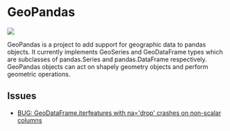 
# GeoPandas

[![](https://img.shields.io/badge/GeoPandas-repo-blue)](https://github.com/geopandas/geopandas)

GeoPandas is a project to add support for geographic data to pandas objects. It currently implements GeoSeries and GeoDataFrame types which are subclasses of pandas.Series and pandas.DataFrame respectively. GeoPandas objects can act on shapely geometry objects and perform geometric operations.

## Issues

- [BUG: GeoDataFrame.iterfeatures with na='drop' crashes on non-scalar columns](https://github.com/geopandas/geopandas/issues/2684)

